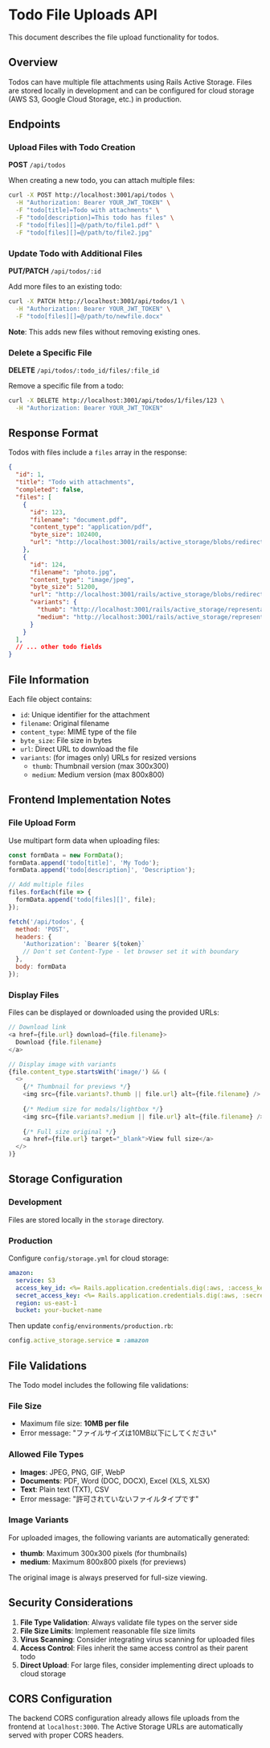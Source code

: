 # Todo File Uploads API

This document describes the file upload functionality for todos.

## Overview

Todos can have multiple file attachments using Rails Active Storage. Files are stored locally in development and can be configured for cloud storage (AWS S3, Google Cloud Storage, etc.) in production.

## Endpoints

### Upload Files with Todo Creation

**POST** `/api/todos`

When creating a new todo, you can attach multiple files:

```bash
curl -X POST http://localhost:3001/api/todos \
  -H "Authorization: Bearer YOUR_JWT_TOKEN" \
  -F "todo[title]=Todo with attachments" \
  -F "todo[description]=This todo has files" \
  -F "todo[files][]=@/path/to/file1.pdf" \
  -F "todo[files][]=@/path/to/file2.jpg"
```

### Update Todo with Additional Files

**PUT/PATCH** `/api/todos/:id`

Add more files to an existing todo:

```bash
curl -X PATCH http://localhost:3001/api/todos/1 \
  -H "Authorization: Bearer YOUR_JWT_TOKEN" \
  -F "todo[files][]=@/path/to/newfile.docx"
```

**Note**: This adds new files without removing existing ones.

### Delete a Specific File

**DELETE** `/api/todos/:todo_id/files/:file_id`

Remove a specific file from a todo:

```bash
curl -X DELETE http://localhost:3001/api/todos/1/files/123 \
  -H "Authorization: Bearer YOUR_JWT_TOKEN"
```

## Response Format

Todos with files include a `files` array in the response:

```json
{
  "id": 1,
  "title": "Todo with attachments",
  "completed": false,
  "files": [
    {
      "id": 123,
      "filename": "document.pdf",
      "content_type": "application/pdf",
      "byte_size": 102400,
      "url": "http://localhost:3001/rails/active_storage/blobs/redirect/..."
    },
    {
      "id": 124,
      "filename": "photo.jpg",
      "content_type": "image/jpeg",
      "byte_size": 51200,
      "url": "http://localhost:3001/rails/active_storage/blobs/redirect/...",
      "variants": {
        "thumb": "http://localhost:3001/rails/active_storage/representations/redirect/...",
        "medium": "http://localhost:3001/rails/active_storage/representations/redirect/..."
      }
    }
  ],
  // ... other todo fields
}
```

## File Information

Each file object contains:
- `id`: Unique identifier for the attachment
- `filename`: Original filename
- `content_type`: MIME type of the file
- `byte_size`: File size in bytes
- `url`: Direct URL to download the file
- `variants`: (for images only) URLs for resized versions
  - `thumb`: Thumbnail version (max 300x300)
  - `medium`: Medium version (max 800x800)

## Frontend Implementation Notes

### File Upload Form

Use multipart form data when uploading files:

```javascript
const formData = new FormData();
formData.append('todo[title]', 'My Todo');
formData.append('todo[description]', 'Description');

// Add multiple files
files.forEach(file => {
  formData.append('todo[files][]', file);
});

fetch('/api/todos', {
  method: 'POST',
  headers: {
    'Authorization': `Bearer ${token}`
    // Don't set Content-Type - let browser set it with boundary
  },
  body: formData
});
```

### Display Files

Files can be displayed or downloaded using the provided URLs:

```javascript
// Download link
<a href={file.url} download={file.filename}>
  Download {file.filename}
</a>

// Display image with variants
{file.content_type.startsWith('image/') && (
  <>
    {/* Thumbnail for previews */}
    <img src={file.variants?.thumb || file.url} alt={file.filename} />
    
    {/* Medium size for modals/lightbox */}
    <img src={file.variants?.medium || file.url} alt={file.filename} />
    
    {/* Full size original */}
    <a href={file.url} target="_blank">View full size</a>
  </>
)}
```

## Storage Configuration

### Development
Files are stored locally in the `storage` directory.

### Production
Configure `config/storage.yml` for cloud storage:

```yaml
amazon:
  service: S3
  access_key_id: <%= Rails.application.credentials.dig(:aws, :access_key_id) %>
  secret_access_key: <%= Rails.application.credentials.dig(:aws, :secret_access_key) %>
  region: us-east-1
  bucket: your-bucket-name
```

Then update `config/environments/production.rb`:

```ruby
config.active_storage.service = :amazon
```

## File Validations

The Todo model includes the following file validations:

### File Size
- Maximum file size: **10MB per file**
- Error message: "ファイルサイズは10MB以下にしてください"

### Allowed File Types
- **Images**: JPEG, PNG, GIF, WebP
- **Documents**: PDF, Word (DOC, DOCX), Excel (XLS, XLSX)
- **Text**: Plain text (TXT), CSV
- Error message: "許可されていないファイルタイプです"

### Image Variants
For uploaded images, the following variants are automatically generated:
- **thumb**: Maximum 300x300 pixels (for thumbnails)
- **medium**: Maximum 800x800 pixels (for previews)

The original image is always preserved for full-size viewing.

## Security Considerations

1. **File Type Validation**: Always validate file types on the server side
2. **File Size Limits**: Implement reasonable file size limits
3. **Virus Scanning**: Consider integrating virus scanning for uploaded files
4. **Access Control**: Files inherit the same access control as their parent todo
5. **Direct Upload**: For large files, consider implementing direct uploads to cloud storage

## CORS Configuration

The backend CORS configuration already allows file uploads from the frontend at `localhost:3000`. The Active Storage URLs are automatically served with proper CORS headers.